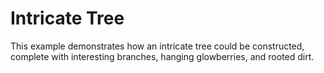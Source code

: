 # Intricate Tree
This example demonstrates how an intricate tree could be constructed, complete with interesting branches, hanging glowberries, and rooted dirt.